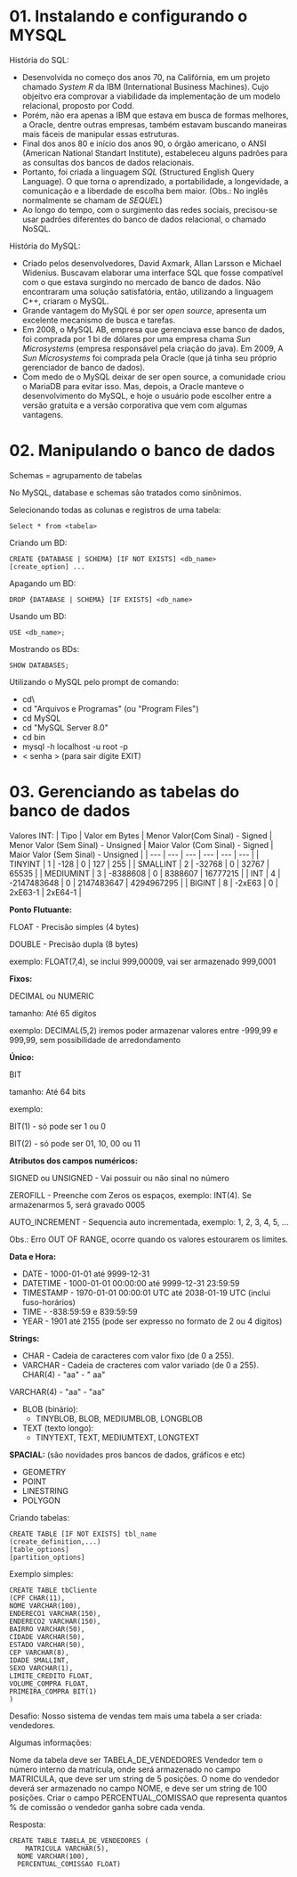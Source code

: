 # 01. Instalando e configurando o MYSQL

História do SQL:
- Desenvolvida no começo dos anos 70, na Califórnia, em um projeto chamado *System R* da IBM (International Business Machines). Cujo objeitvo era comprovar a viabilidade
da implementação de um modelo relacional, proposto por Codd.
- Porém, não era apenas a IBM que estava em busca de formas melhores, a Oracle, dentre outras empresas, também estavam buscando maneiras mais fáceis de manipular
essas estruturas.
- Final dos anos 80 e início dos anos 90, o órgão americano, o ANSI (American National Standart Institute), estabeleceu alguns padrões para as consultas dos bancos
de dados relacionais.
- Portanto, foi criada a linguagem *SQL* (Structured English Query Language). O que torna o aprendizado, a portabilidade, a longevidade, a comunicação e a liberdade
de escolha bem maior. (Obs.: No inglês normalmente se chamam de *SEQUEL*)
- Ao longo do tempo, com o surgimento das redes sociais, precisou-se usar padrões diferentes do banco de dados relacional, o chamado NoSQL.

História do MySQL:
- Criado pelos desenvolvedores, David Axmark, Allan Larsson e Michael Widenius. Buscavam elaborar uma interface SQL que fosse compatível com o que estava surgindo no
mercado de banco de dados. Não encontraram uma solução satisfatória, então, utilizando a linguagem C++, criaram o MySQL.
- Grande vantagem do MySQL é por ser *open source*, apresenta um excelente mecanismo de busca e tarefas.
- Em 2008, o MySQL AB, empresa que gerenciava esse banco de dados, foi comprada por 1 bi de dólares por uma empresa chama *Sun Microsystems* (empresa responsável pela
criação do java). Em 2009, A *Sun Microsystems* foi comprada pela Oracle (que já tinha seu próprio gerenciador de banco de dados).
- Com medo de o MySQL deixar de ser open source, a comunidade criou o MariaDB para evitar isso. Mas, depois, a Oracle manteve o desenvolvimento do MySQL, e hoje
o usuário pode escolher entre a versão gratuita e a versão corporativa que vem com algumas vantagens.

# 02. Manipulando o banco de dados

Schemas = agrupamento de tabelas

No MySQL, database e schemas são tratados como sinônimos.

Selecionando todas as colunas e registros de uma tabela:
        
    Select * from <tabela>
Criando um BD:

    CREATE {DATABASE | SCHEMA} [IF NOT EXISTS] <db_name>
    [create_option] ...
Apagando um BD:

    DROP {DATABASE | SCHEMA} [IF EXISTS] <db_name>
Usando um BD:

    USE <db_name>;
Mostrando os BDs:

    SHOW DATABASES;

Utilizando o MySQL pelo prompt de comando:
- cd\
- cd "Arquivos e Programas" (ou "Program Files")
- cd MySQL
- cd "MySQL Server 8.0"
- cd bin
- mysql -h localhost -u root -p
- < senha >
(para sair digite EXIT)

# 03. Gerenciando as tabelas do banco de dados
Valores INT:
| Tipo |	Valor em Bytes |	Menor Valor(Com Sinal) - Signed |	Menor Valor (Sem Sinal) - Unsigned |	Maior Valor (Com Sinal) - Signed |	Maior Valor (Sem Sinal) - Unsigned |
| --- | --- | --- | --- | --- | --- |
| TINYINT |	1 |	-128 |	0 |	127 |	255 |
| SMALLINT |	2 |	-32768 |	0 |	32767 |	65535 |
| MEDIUMINT |	3 |	-8388608 |	0 |	8388607 |	16777215 |
| INT |	4 |	-2147483648 |	0 |	2147483647 |	4294967295 |
| BIGINT |	8 |	-2xE63 |	0 |	2xE63-1 |	2xE64-1 |

**Ponto Flutuante:**

FLOAT - Precisão simples (4 bytes)

DOUBLE - Precisão dupla (8 bytes)

exemplo: FLOAT(7,4), se inclui 999,00009, vai ser armazenado 999,0001

**Fixos:**

DECIMAL ou NUMERIC

tamanho: Até 65 digitos

exemplo: DECIMAL(5,2) iremos poder armazenar valores entre -999,99 e 999,99, sem possibilidade de arredondamento

**Único:**

BIT

tamanho: Até 64 bits

exemplo: 

BIT(1) - só pode ser 1 ou 0

BIT(2) - só pode ser 01, 10, 00 ou 11

**Atributos dos campos numéricos:**

SIGNED ou UNSIGNED - Vai possuir ou não sinal no número

ZEROFILL - Preenche com Zeros os espaços, exemplo: INT(4). Se armazenarmos 5, será gravado 0005

AUTO_INCREMENT - Sequencia auto incrementada, exemplo: 1, 2, 3, 4, 5, ...

Obs.: Erro OUT OF RANGE, ocorre quando os valores estourarem os limites.

**Data e Hora:**
- DATE - 1000-01-01 até 9999-12-31
- DATETIME - 1000-01-01 00:00:00 até 9999-12-31 23:59:59
- TIMESTAMP - 1970-01-01 00:00:01 UTC até 2038-01-19 UTC (inclui fuso-horários)
- TIME - -838:59:59 e 839:59:59
- YEAR - 1901 até 2155 (pode ser expresso no formato de 2 ou 4 dígitos)

**Strings:**
- CHAR - Cadeia de caracteres com valor fixo (de 0 a 255).
- VARCHAR - Cadeia de cracteres com valor variado (de 0 a 255).
CHAR(4) - "aa" - "  aa"

VARCHAR(4) - "aa" - "aa"

- BLOB (binário):
  - TINYBLOB, BLOB, MEDIUMBLOB, LONGBLOB
- TEXT (texto longo):
  - TINYTEXT, TEXT, MEDIUMTEXT, LONGTEXT

**SPACIAL:** (são novidades pros bancos de dados, gráficos e etc)
- GEOMETRY
- POINT
- LINESTRING
- POLYGON

Criando tabelas:

    CREATE TABLE [IF NOT EXISTS] tbl_name
    (create_definition,...)
    [table_options]
    [partition_options]
Exemplo simples:

    CREATE TABLE tbCliente
    (CPF CHAR(11),
    NOME VARCHAR(100),
    ENDERECO1 VARCHAR(150),
    ENDERECO2 VARCHAR(150),
    BAIRRO VARCHAR(50),
    CIDADE VARCHAR(50),
    ESTADO VARCHAR(50),
    CEP VARCHAR(8),
    IDADE SMALLINT,
    SEXO VARCHAR(1),
    LIMITE_CREDITO FLOAT,
    VOLUME_COMPRA FLOAT,
    PRIMEIRA_COMPRA BIT(1)
    )
Desafio: Nosso sistema de vendas tem mais uma tabela a ser criada: vendedores.

Algumas informações:

Nome da tabela deve ser TABELA_DE_VENDEDORES
Vendedor tem o número interno da matrícula, onde será armazenado no campo MATRICULA, que deve ser um string de 5 posições.
O nome do vendedor deverá ser armazenado no campo NOME, e deve ser um string de 100 posições.
Criar o campo PERCENTUAL_COMISSAO que representa quantos % de comissão o vendedor ganha sobre cada venda.

Resposta:

    CREATE TABLE TABELA_DE_VENDEDORES (
	    MATRICULA VARCHAR(5),
      NOME VARCHAR(100),
      PERCENTUAL_COMISSAO FLOAT)


